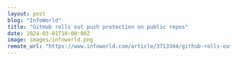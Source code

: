 ```yaml
---
layout: post
blog: "InfoWorld"
title: "GitHub rolls out push protection on public repos"
date: 2024-03-01T10:00:00Z
image: images/infoworld.png
remote_url: "https://www.infoworld.com/article/3713344/github-rolls-out-push-protection-on-public-repos.html#tk.rss_applicationdevelopment"
---
```

